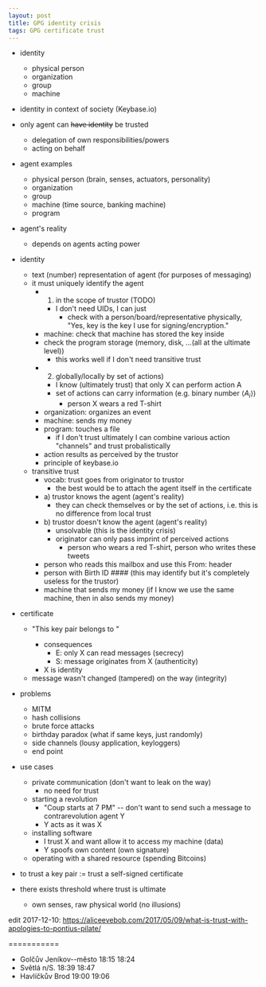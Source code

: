 ```yaml
---
layout: post
title: GPG identity crisis
tags: GPG certificate trust
---
```


- identity
  - physical person
  - organization
  - group
  - machine

- identity in context of society (Keybase.io)
- only agent can <del>have identity</del> be trusted
  - delegation of own responsibilities/powers
  - acting on behalf
- agent examples
  - physical person (brain, senses, actuators, personality)
  - organization
  - group
  - machine (time source, banking machine)
  - program
- agent's reality
  - depends on agents acting power

- identity
  - text (number) representation of agent (for purposes of messaging)
  - it must uniquely identify the agent
    - 1) in the scope of trustor (TODO)
      - I don't need UIDs, I can just 
        - check with a person/board/representative physically, "Yes, key <whole key> is the key I use for signing/encryption."
	- machine: check that machine has stored the key inside
	- check the program storage (memory, disk, ...(all at the ultimate level))
      - this works well if I don't need transitive trust
    - 2) globally/locally by set of actions)
      - I know (ultimately trust) that only X can perform action A
      - set of actions can carry information (e.g. binary number $\langle A_i \rangle$)
        - person X wears a red T-shirt 
	- organization: organizes an event
	- machine: sends my money
	- program: touches a file
      - if I don't trust ultimately I can combine various action "channels" and
	trust probalistically
	- action results as perceived by the trustor
	- principle of keybase.io
  - transitive trust
    - vocab: trust goes from originator to trustor
      - the best would be to attach the agent itself in the certificate
    - a) trustor knows the agent (agent's reality)
      - they can check themselves or by the set of actions, i.e. this is no difference from local trust
    - b) trustor doesn't know the agent (agent's reality)
      - unsolvable (this is the identity crisis)
      - originator can only pass imprint of perceived actions 
        - person who wears a red T-shirt, person who writes these tweets
	- person who reads this mailbox and use this From: header
	- person with Birth ID #### (this may identify but it's completely useless for the trustor)
	- machine that sends my money (if I know we use the same machine, then in also sends my money)



- certificate
  - "This key pair belongs to <X>"
    - consequences
      - E: only X can read messages (secrecy)
      - S: message originates from X (authenticity)
    - X is identity
  - message wasn't changed (tampered) on the way (integrity)
- problems
  - MITM
  - hash collisions
  - brute force attacks
  - birthday paradox (what if same keys, just randomly)
  - side channels (lousy application, keyloggers)
  - end point
- use cases
  - private communication (don't want to leak on the way)
    - no need for trust
  - starting a revolution
    - "Coup starts at 7 PM" -- don't want to send such a message to
      contrarevolution agent Y
    - Y acts as it was X
  - installing software
    - I trust X and want allow it to access my machine (data)
    - Y spoofs own content (own signature)
  - operating with a shared resource (spending Bitcoins)

- to trust a key pair := trust a self-signed certificate
- there exists threshold where trust is ultimate
  - own senses, raw physical world (no illusions)

edit 2017-12-10: https://aliceevebob.com/2017/05/09/what-is-trust-with-apologies-to-pontius-pilate/

===========

- Golčův Jeníkov--město		18:15	18:24
- Světlá n/S. 			18:39	18:47
- Havlíčkův Brod		19:00	19:06
